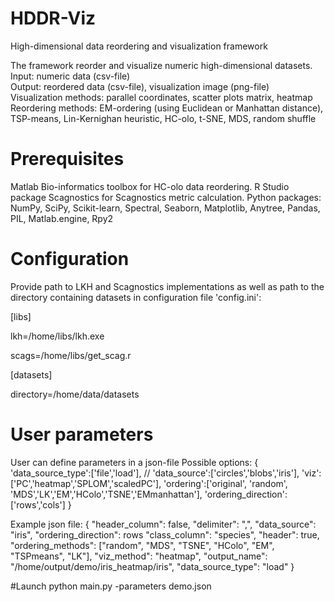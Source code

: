 # HDDR-Viz
High-dimensional data reordering and visualization framework

The framework reorder and visualize numeric high-dimensional datasets. <br />
Input: numeric data (csv-file) <br />
Output: reordered data (csv-file), visualization image (png-file) <br />
Visualization methods: parallel coordinates, scatter plots matrix, heatmap
Reordering methods: EM-ordering (using Euclidean or Manhattan distance), TSP-means, Lin-Kernighan heuristic, HC-olo, t-SNE, MDS, random shuffle

# Prerequisites
Matlab Bio-informatics toolbox for HC-olo data reordering.
R Studio package Scagnostics for Scagnostics metric calculation.
Python packages: NumPy, SciPy, Scikit-learn, Spectral, Seaborn, Matplotlib, Anytree, Pandas, PIL, Matlab.engine, Rpy2

# Configuration
Provide path to LKH and Scagnostics implementations as well as path to the directory containing datasets in configuration file 'config.ini':

[libs]

lkh=/home/libs/lkh.exe

scags=/home/libs/get_scag.r


[datasets]

directory=/home/data/datasets


# User parameters
User can define parameters in a json-file
Possible options:
{
    'data_source_type':['file','load'], //
    'data_source':['circles','blobs','iris'],
    'viz':['PC','heatmap','SPLOM','scaledPC'],
    'ordering':['original', 'random', 'MDS','LK','EM','HColo','TSNE','EMmanhattan'],
    'ordering_direction':['rows','cols']
}  	

Example json file:
{
    "header_column": false, 
    "delimiter": ",", 
    "data_source": "iris", 
    "ordering_direction": rows
    "class_column": "species", 
    "header": true, 
    "ordering_methods": ["random", "MDS", "TSNE", "HColo", "EM", "TSPmeans", "LK"], 
    "viz_method": "heatmap", 
    "output_name": "/home/output/demo/iris_heatmap/iris", 
    "data_source_type": "load"
}  

#Launch 
python main.py -parameters demo.json
